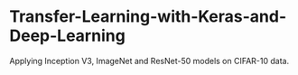 # Transfer-Learning-with-Keras-and-Deep-Learning
Applying Inception V3, ImageNet and ResNet-50 models on CIFAR-10 data.
